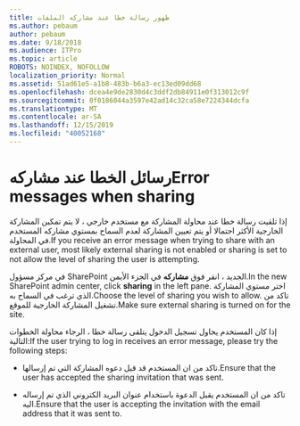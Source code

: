 ```yaml
---
title: ظهور رسالة خطا عند مشاركه الملفات
ms.author: pebaum
author: pebaum
ms.date: 9/18/2018
ms.audience: ITPro
ms.topic: article
ROBOTS: NOINDEX, NOFOLLOW
localization_priority: Normal
ms.assetid: 51ad61e5-a1b8-483b-b6a3-ec13ed09dd68
ms.openlocfilehash: dcea4e9de2830d4c3ddf2db84911e0f313012c9f
ms.sourcegitcommit: 0f0186044a3597e42ad14c32ca58e7224344dcfa
ms.translationtype: MT
ms.contentlocale: ar-SA
ms.lasthandoff: 12/15/2019
ms.locfileid: "40052168"
---
```

# <a name="error-messages-when-sharing"></a><span data-ttu-id="09def-102">رسائل الخطا عند مشاركه</span><span class="sxs-lookup"><span data-stu-id="09def-102">Error messages when sharing</span></span>

<span data-ttu-id="09def-103">إذا تلقيت رسالة خطا عند محاولة المشاركة مع مستخدم خارجي ، لا يتم تمكين المشاركة الخارجية الأكثر احتمالا أو يتم تعيين المشاركة لعدم السماح بمستوي مشاركه المستخدم في المحاولة.</span><span class="sxs-lookup"><span data-stu-id="09def-103">If you receive an error message when trying to share with an external user, most likely external sharing is not enabled or sharing is set to not allow the level of sharing the user is attempting.</span></span>
  
<span data-ttu-id="09def-104">في مركز مسؤول SharePoint الجديد ، انقر فوق **مشاركه** في الجزء الأيمن.</span><span class="sxs-lookup"><span data-stu-id="09def-104">In the  new SharePoint admin center, click **sharing** in the left pane.</span></span> <span data-ttu-id="09def-105">اختر مستوي المشاركة الذي ترغب في السماح به.</span><span class="sxs-lookup"><span data-stu-id="09def-105">Choose the level of sharing you wish to allow.</span></span> <span data-ttu-id="09def-106">تاكد من تشغيل المشاركة الخارجية للموقع.</span><span class="sxs-lookup"><span data-stu-id="09def-106">Make sure external sharing is turned on for the site.</span></span> 
  
<span data-ttu-id="09def-107">إذا كان المستخدم يحاول تسجيل الدخول يتلقى رسالة خطا ، الرجاء محاولة الخطوات التالية:</span><span class="sxs-lookup"><span data-stu-id="09def-107">If the user trying to log in receives an error message, please try the following steps:</span></span>
  
- <span data-ttu-id="09def-108">تاكد من ان المستخدم قد قبل دعوه المشاركة التي تم إرسالها.</span><span class="sxs-lookup"><span data-stu-id="09def-108">Ensure that the user has accepted the sharing invitation that was sent.</span></span>
    
- <span data-ttu-id="09def-109">تاكد من ان المستخدم يقبل الدعوة باستخدام عنوان البريد الكتروني الذي تم إرساله اليه.</span><span class="sxs-lookup"><span data-stu-id="09def-109">Ensure that the user is accepting the invitation with the email address that it was sent to.</span></span>
    

